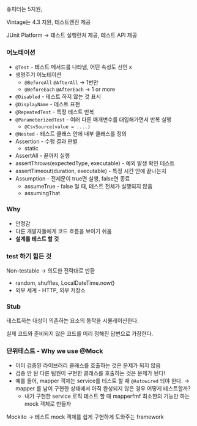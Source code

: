 쥬피터는 5지원, 

Vintage는 4.3 지원, 테스트엔진 제공

JUnit Platform → 테스트 실행런처 제공, 테스트 API 제공

### 어노테이션

- `@Test` - 테스트 메서드를 나타냄, 어떤 속성도 선언 x
- 생명주기 어노테이션
    - `@BeforeAll`  `@AfterAll` → 1번만
    - `@BeforeEach` `@AfterEach` → 1 or more
- `@Disabled` - 테스트 하지 않는 것 표시
- `@DisplayName` - 테스트 표현
- `@RepeatedTest` - 특정 테스트 반복
- `@ParameterizedTest` - 여러 다른 매개변수를 대입해가면서 반복 실행
    - `@CsvSource(value = ....)`
- `@Nested` - 테스트 클래스 안에 내부 클래스를 정의
- Assertion - 수행 결과 판별
    - static
- AssertAll - 끝까지 실행
- assertThrows(expectedType, executable) - 예외 발생 확인 테스트
- assertTimeout(duration, executable) -  특정 시간 안에 끝나는지
- Assumption - 전제문이 true면 실행, false면 종료
    - assumeTrue - false 일 때, 테스트 전체가 실행되지 않음
    - assumingThat
    

### Why

- 안정감
- 다른 개발자들에게 코드 흐름을 보이기 쉬움
- **설계를 테스트 할 것**

### test 하기 힘든 것

Non-testable → 의도한 전략대로 반환

- random, shuffles, LocalDateTime.now()
- 외부 세계 - HTTP, 외부 저장소

### Stub

테스트하는 대상이 의존하는 요소의 동작을 시뮬레이션한다.

실제 코드와 준비되지 않은 코드를 미리 정해진 답변으로 가장한다.

### 단위테스트 -  Why we use @Mock

- 이미 검증된 라이브러리 클래스를 호출하는 것은 문제가 되지 않음
- 검증 안 된 다른 팀원이 구현한 클래스를 호출하는 것은 문제가 된다!
- 예를 들어, mapper 객체는 service를 테스트 할 때 `@Autowired` 되야 한다. → mapper 를 남이 구현한 상태에서 아직 완성되지 않은 경우 어떻게 테스트할까?
    - 내가 구현한 service 로직 테스트 할 때 mapperfmf 최소한의 기능만 하는 mock 객체로 만들자

Mockito → 테스트 mock 객체를 쉽게 구현하게 도와주는 framework